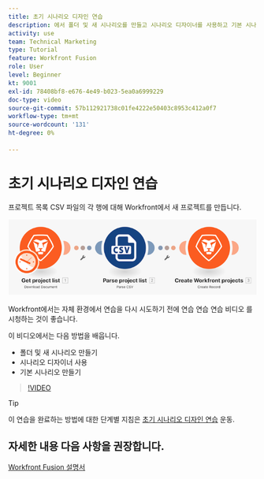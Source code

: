 ```yaml
---
title: 초기 시나리오 디자인 연습
description: 에서 폴더 및 새 시나리오를 만들고 시나리오 디자이너를 사용하고 기본 시나리오를 만드는 방법을 알아봅니다. [!DNL Adobe Workfront Fusion].
activity: use
team: Technical Marketing
type: Tutorial
feature: Workfront Fusion
role: User
level: Beginner
kt: 9001
exl-id: 78408bf8-e676-4e49-b023-5ea0a6999229
doc-type: video
source-git-commit: 57b112921738c01fe4222e50403c8953c412a0f7
workflow-type: tm+mt
source-wordcount: '131'
ht-degree: 0%

---
```


# 초기 시나리오 디자인 연습

프로젝트 목록 CSV 파일의 각 행에 대해 Workfront에서 새 프로젝트를 만듭니다.

![Fusion 시나리오의 이미지](assets/understand-the-basics-1.png)

Workfront에서는 자체 환경에서 연습을 다시 시도하기 전에 연습 연습 연습 비디오 를 시청하는 것이 좋습니다.

이 비디오에서는 다음 방법을 배웁니다.

* 폴더 및 새 시나리오 만들기
* 시나리오 디자이너 사용
* 기본 시나리오 만들기

>[!VIDEO](https://video.tv.adobe.com/v/335261/?quality=12&learn=on)

>[!TIP]
>
>이 연습을 완료하는 방법에 대한 단계별 지침은 [초기 시나리오 디자인 연습](https://experienceleague.adobe.com/docs/workfront-learn/tutorials-workfront/fusion/exercises/initial-scenario-design.html?lang=en) 운동.



## 자세한 내용 다음 사항을 권장합니다.

[Workfront Fusion 설명서](https://experienceleague.adobe.com/docs/workfront/using/adobe-workfront-fusion/workfront-fusion-2.html?lang=en)
